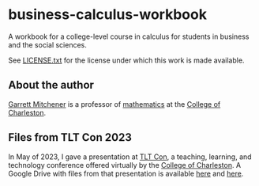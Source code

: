 # business-calculus-workbook
A workbook for a college-level course in calculus for students in business and the social sciences.

See [LICENSE.txt](LICENSE.txt) for the license under which this work is made available.

## About the author

[Garrett Mitchener](http://mitchenerg.people.cofc.edu)
is a professor of
[mathematics](http://math.cofc.edu)
at the
[College of Charleston](http://www.cofc.edu).

## Files from TLT Con 2023

In May of 2023, I gave a presentation at [TLT Con](https://tlt.cofc.edu/tltcon.php),
a teaching, learning, and technology conference offered virtually by the [College of Charleston](http://www.cofc.edu).
A Google Drive with files from that presentation is available
[here](https://drive.google.com/drive/folders/1rGUfciwGg7H2UMMFgH9kSeVlJZnz3Nho?usp=sharing) and
[here](https://bit.ly/3o6kQCO).

